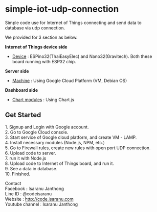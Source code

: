 # simple-iot-udp-connection
Simple code use for Internet of Things connecting and send data to database via udp connection.

We provided for 3 section as below.

<b>Internet of Things device side</b>
- <u>Device</u> : ESPino32(ThaiEasyElec) and Nano32(Gravitech). Both these board running with ESP32 chip.

<b>Server side</b>
- <u>Machine</u> : Using Google Cloud Platform (VM, Debian OS)

<b>Dashboard side</b>
- <u>Chart modules</u> : Using Chart.js

<h2>Get Started</h2>
1. Signup and Login with Google account.<br>
2. Go to Google Cloud console.<br>
3. Start service of Google cloud platform, and create VM - LAMP.<br>
4. Install necessary modules (Node.js, NPM, etc.)<br>
5. Go to Firewall rules, create new rules with open port UDP connection.<br>
6. Upload code to server.<br>
7. run it with Node.js<br>
8. Upload code to Internet of Things board, and run it.<br>
9. See a data in database.<br>
10. Finished.<br>

Contact<br>
Facebook : Isaranu Janthong<br>
Line ID : @codeisaranu<br>
Website : http://code.isaranu.com<br>
Youtube channel : Isaranu Janthong<br>

